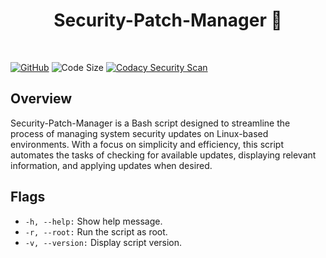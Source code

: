 <h1 align="center">Security-Patch-Manager 🚀</h1>
<br>

[![GitHub](https://img.shields.io/github/license/Armoghans-Organization/Security-Patch-Manager)](https://github.com/Armoghans-Organization/Security-Patch-Manager/blob/main/LICENSE)
![Code Size](https://img.shields.io/github/languages/code-size/Armoghans-Organization/Security-Patch-Manager)
[![Codacy Security Scan](https://github.com/Armoghans-Organization/Security-Patch-Manager/actions/workflows/codacy.yml/badge.svg)](https://github.com/Armoghans-Organization/Security-Patch-Manager/actions/workflows/codacy.yml)

## Overview

Security-Patch-Manager is a Bash script designed to streamline the process of managing system security updates on Linux-based environments. With a focus on simplicity and efficiency, this script automates the tasks of checking for available updates, displaying relevant information, and applying updates when desired.


## Flags

  - `-h, --help:` Show help message.
  - `-r, --root:` Run the script as root.
  - `-v, --version:` Display script version.